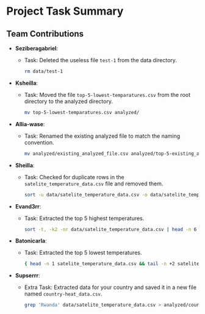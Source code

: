 # Project Task Summary

## Team Contributions

- **Seziberagabriel**: 
  - Task: Deleted the useless file `test-1` from the data directory.
    ```bash
    rm data/test-1
    ```

- **Ksheilla**: 
  - Task: Moved the file `top-5-lowest-temparatures.csv` from the root directory to the analyzed directory.
    ```bash
    mv top-5-lowest-temparatures.csv analyzed/
    ```

- **Allia-wase**: 
  - Task: Renamed the existing analyzed file to match the naming convention.
    ```bash
    mv analyzed/existing_analyzed_file.csv analyzed/top-5-existing_analyzed_file.csv
    ```

- **Sheilla**: 
  - Task: Checked for duplicate rows in the `satelite_temperature_data.csv` file and removed them.
    ```bash
    sort -u data/satelite_temperature_data.csv -o data/satelite_temperature_data.csv
    ```

- **Evand3rr**: 
  - Task: Extracted the top 5 highest temperatures.
    ```bash
    sort -t, -k2 -nr data/satelite_temperature_data.csv | head -n 6 > analyzed/top-5-highest-temparatures.csv
    ```

- **Batonicarla**: 
  - Task: Extracted the top 5 lowest temperatures.
    ```bash
    { head -n 1 satelite_temperature_data.csv && tail -n +2 satelite_temperature_data.csv | sort -t, -k2 -nr | head -n 5; } > analyzed/top-5-lowest-temperatures.csv
    ```

- **Supserrr**: 
  - Extra Task: Extracted data for your country and saved it in a new file named `country-heat_data.csv`.
    ```bash
    grep 'Rwanda' data/satelite_temperature_data.csv > analyzed/country-heat_data.csv
    ```
